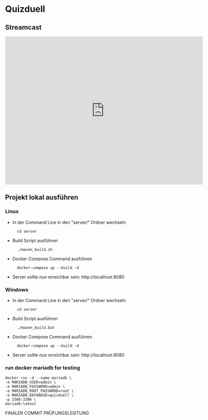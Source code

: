 # Quizduell
## Streamcast

<iframe
    width="640"
    height="480"
    src="https://www.youtube.com/watch?v=Y5ySBIC16K4"
    frameborder="0"
    allow="autoplay; encrypted-media"
    allowfullscreen
>
</iframe>

## Projekt lokal ausführen

### Linux

- In der Command Line in den "server/" Ordner wechseln

        cd server

- Build Script ausführen

        ./maven_build.sh

- Docker Compose Command ausführen

        docker-compose up --build -d

- Server sollte nun erreichbar sein: http://localhost:8080

### Windows

- In der Command Line in den "server/" Ordner wechseln

        cd server

- Build Script ausführen

        ./maven_build.bat

- Docker Compose Command ausführen

        docker-compose up --build -d

- Server sollte nun erreichbar sein: http://localhost:8080

### run docker mariadb for testing

    docker run -d --name mariadb \
    -e MARIADB_USER=admin \
    -e MARIADB_PASSWORD=admin \
    -e MARIADB_ROOT_PASSWORD=root \
    -e MARIADB_DATABASE=quizduell \
    -p 3306:3306 \
    mariadb:latest

FINALER COMMIT PRÜFUNGSLEISTUNG
